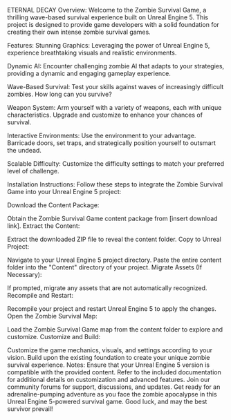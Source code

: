 ETERNAL DECAY
Overview:
Welcome to the Zombie Survival Game, a thrilling wave-based survival experience built on Unreal Engine 5. This project is designed to provide game developers with a solid foundation for creating their own intense zombie survival games.

Features:
Stunning Graphics: Leveraging the power of Unreal Engine 5, experience breathtaking visuals and realistic environments.

Dynamic AI: Encounter challenging zombie AI that adapts to your strategies, providing a dynamic and engaging gameplay experience.

Wave-Based Survival: Test your skills against waves of increasingly difficult zombies. How long can you survive?

Weapon System: Arm yourself with a variety of weapons, each with unique characteristics. Upgrade and customize to enhance your chances of survival.

Interactive Environments: Use the environment to your advantage. Barricade doors, set traps, and strategically position yourself to outsmart the undead.

Scalable Difficulty: Customize the difficulty settings to match your preferred level of challenge.

Installation Instructions:
Follow these steps to integrate the Zombie Survival Game into your Unreal Engine 5 project:

Download the Content Package:

Obtain the Zombie Survival Game content package from [insert download link].
Extract the Content:

Extract the downloaded ZIP file to reveal the content folder.
Copy to Unreal Project:

Navigate to your Unreal Engine 5 project directory.
Paste the entire content folder into the "Content" directory of your project.
Migrate Assets (If Necessary):

If prompted, migrate any assets that are not automatically recognized.
Recompile and Restart:

Recompile your project and restart Unreal Engine 5 to apply the changes.
Open the Zombie Survival Map:

Load the Zombie Survival Game map from the content folder to explore and customize.
Customize and Build:

Customize the game mechanics, visuals, and settings according to your vision.
Build upon the existing foundation to create your unique zombie survival experience.
Notes:
Ensure that your Unreal Engine 5 version is compatible with the provided content.
Refer to the included documentation for additional details on customization and advanced features.
Join our community forums for support, discussions, and updates.
Get ready for an adrenaline-pumping adventure as you face the zombie apocalypse in this Unreal Engine 5-powered survival game. Good luck, and may the best survivor prevail!
